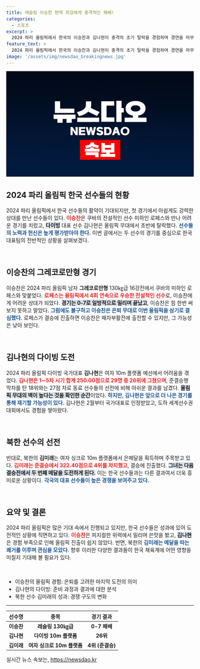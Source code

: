 ```yaml
---
title: 레슬링 이승찬 현역 최강에게 충격적인 패배!
categories:
  - 스포츠
excerpt: >
  2024 파리 올림픽에서 한국의 이승찬과 김나현이 충격의 초기 탈락을 경험하며 경연을 마무리했습니다. 이승찬은 현역 최강 쿠바 선수에게 0-7로 패배했고, 김나현은 다이빙 예선에서 26위로 준결승에 오르지 못했습니다.
feature_text: >
  2024 파리 올림픽에서 한국의 이승찬과 김나현이 충격의 초기 탈락을 경험하며 경연을 마무리했습니다. 이승찬은 현역 최강 쿠바 선수에게 0-7로 패배했고, 김나현은 다이빙 예선에서 26위로 준결승에 오르지 못했습니다.
image: '/assets/img/newsdao_breakingnews.jpg'
---
```


<p><img src="/assets/img/newsdao_breakingnews.jpg" alt="flaretime 속보" /></p>

<h2 data-ke-size="size26">2024 파리 올림픽 한국 선수들의 현황</h2>

<p data-ke-size="size16">2024 파리 올림픽에서 한국 선수들의 활약이 기대되지만, 첫 경기에서 아쉽게도 강력한 상대를 만난 선수들이 있다. <b><span style="color: #ee2323;">이승찬</span></b>은 쿠바의 전설적인 선수 미하인 로페스와 만나 어려운 경기를 치렀고, <b><span style="background-color: #21538527;">다이빙</span></b> 대표 선수 김나현은 올림픽 무대에서 초반에 탈락했다. <b><span style="color: #1a5490;">선수들의 노력과 헌신은 높게 평가받아야 한다.</span></b> 이번 글에서는 두 선수의 경기를 중심으로 한국 대표팀의 전반적인 상황을 살펴보겠다.</p>

<p data-ke-size="size16">&nbsp;</p>

<h2 data-ke-size="size26">이승찬의 그레코로만형 경기</h2>

<p data-ke-size="size16">이승찬은 2024 파리 올림픽 남자 <b>그레코로만형</b> 130㎏급 16강전에서 쿠바의 미하인 로페스와 맞붙었다. <b><span style="color: #ee2323;">로페스는 올림픽에서 4회 연속으로 우승한 전설적인 선수</span></b>로, 이승찬에게 어려운 상대가 되었다. <b><span style="background-color: #21538527;">경기는 0-7로 일방적으로 밀리며 끝났고</span></b>, 이승찬은 힘 한번 써보지 못하고 말았다. <b><span style="color: #1a5490;">그럼에도 불구하고 이승찬은 은퇴 무대로 이번 올림픽을 삼기로 결심했다.</span></b> 로페스가 결승에 진출하면 이승찬은 패자부활전에 출전할 수 있지만, 그 가능성은 낮아 보인다.</p>

<p data-ke-size="size16">&nbsp;</p>

<h2 data-ke-size="size26">김나현의 다이빙 도전</h2>

<p data-ke-size="size16">2024 파리 올림픽 다이빙 국가대표 <b>김나현</b>은 여자 10m 플랫폼 예선에서 어려움을 겪었다. <b><span style="color: #ee2323;">김나현은 1∼5차 시기 합계 250.00점으로 29명 중 26위에 그쳤으며</span></b>, 준결승행 막차를 탄 18위와는 27점 차로 동료 선수들의 선전에 비해 아쉬운 결과를 남겼다. <b><span style="background-color: #21538527;">올림픽 무대의 벽이 높다는 것을 확인한 순간</span></b>이었다. <b><span style="color: #1a5490;">하지만, 김나현은 앞으로 더 나은 경기를 통해 재기할 가능성이 있다.</span></b> 김나현은 2월부터 국가대표로 인정받았고, 도하 세계선수권대회에서도 경험을 쌓아왔다.</p>

<p data-ke-size="size16">&nbsp;</p>

<h2 data-ke-size="size26">북한 선수의 선전</h2>

<p data-ke-size="size16">반대로, 북한의 <b>김미래</b>는 여자 싱크로 10m 플랫폼에서 은메달을 획득하며 주목받고 있다. <b><span style="color: #ee2323;">김미래는 준결승에서 322.40점으로 4위를 차지했고</span></b>, 결승에 진출했다. <b><span style="background-color: #21538527;">그녀는 다음 결승전에서 두 번째 메달을 도전하게 된다.</span></b> 이는 한국 선수들과는 다른 결과여서 더욱 흥미로운 상황이다. <b><span style="color: #1a5490;">각국의 대표 선수들이 높은 경쟁을 보여주고 있다.</span></b></p>

<p data-ke-size="size16">&nbsp;</p>

<h2 data-ke-size="size26">요약 및 결론</h2>

<p data-ke-size="size16">2024 파리 올림픽은 많은 기대 속에서 진행되고 있지만, 한국 선수들은 성과에 있어 도전적인 상황에 직면하고 있다. <b><span style="color: #ee2323;">이승찬</span></b>은 피지컬한 위력에서 밀리며 쓴맛을 봤고, <b><span style="background-color: #21538527;">김나현</span></b>은 경험 부족으로 인해 올림픽 진출이 쉽지 않았다. 반면, 북한의 <b><span style="color: #1a5490;">김미래는 메달을 따는 쾌거를 이루며 관심을 모았다.</span></b> 향후 이러한 다양한 결과들이 한국 체육계에 어떤 영향을 미칠지 기대해 볼 필요가 있다.</p>

<p data-ke-size="size16">&nbsp;</p>

<!-- 아래는 table 및 list 구조를 유지하기 위한 섹션 -->

<ul>
    <li>이승찬의 올림픽 경험: 은퇴를 고려한 마지막 도전의 의미</li>
    <li>김나현의 다이빙: 준비 과정과 결과에 대한 분석</li>
    <li>북한 선수 김미래의 성과: 경쟁 구도의 변화</li>
</ul>

<hr>

<table>
    <thead>
        <tr>
            <th style="text-align: center; height: 17px;"><b>선수명</b></th>
            <th style="text-align: center; height: 17px;"><b>종목</b></th>
            <th style="text-align: center; height: 17px;"><b>경기 결과</b></th>
        </tr>
    </thead>
    <tbody>
        <tr>
            <td style="text-align: center; height: 17px;"><b>이승찬</b></td>
            <td style="text-align: center; height: 17px;"><b>레슬링 130㎏급</b></td>
            <td style="text-align: center; height: 17px;"><b>0-7 패배</b></td>
        </tr>
        <tr>
            <td style="text-align: center; height: 17px;"><b>김나현</b></td>
            <td style="text-align: center; height: 17px;"><b>다이빙 10m 플랫폼</b></td>
            <td style="text-align: center; height: 17px;"><b>26위</b></td>
        </tr>
        <tr>
            <td style="text-align: center; height: 17px;"><b>김미래</b></td>
            <td style="text-align: center; height: 17px;"><b>여자 싱크로 10m 플랫폼</b></td>
            <td style="text-align: center; height: 17px;"><b>4위 (준결승)</b></td>
        </tr>
    </tbody>
</table>

<p data-ke-size="size16"></p>
실시간 뉴스 속보는, <a href="https://newsdao.kr" rel="dofollow">https://newsdao.kr</a>


